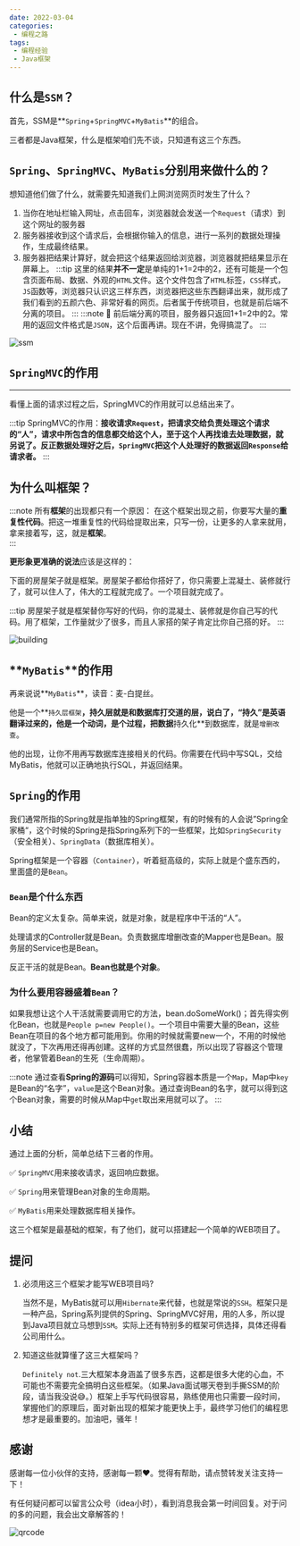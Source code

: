```yaml
---
date: 2022-03-04
categories:
 - 编程之路
tags:
 - 编程经验
 - Java框架
---
```


## 什么是`SSM`？

首先，SSM是**`Spring`+`SpringMVC`+`MyBatis`**的组合。

三者都是Java框架，什么是框架咱们先不谈，只知道有这三个东西。

## `Spring`、`SpringMVC`、`MyBatis`分别用来做什么的？

想知道他们做了什么，就需要先知道我们上网浏览网页时发生了什么？

1. 当你在地址栏输入网址，点击回车，浏览器就会发送一个`Request`（请求）到这个网址的服务器
2. 服务器接收到这个请求后，会根据你输入的信息，进行一系列的数据处理操作，生成最终结果。
3. 服务器把结果计算好，就会把这个结果返回给浏览器，浏览器就把结果显示在屏幕上。
:::tip
这里的结果**并不一定**是单纯的1+1=2中的2，还有可能是一个包含页面布局、数据、外观的`HTML`文件。这个文件包含了`HTML`标签，`CSS`样式，`JS`函数等，浏览器只认识这三样东西，浏览器把这些东西翻译出来，就形成了我们看到的五颜六色、非常好看的网页。后者属于传统项目，也就是前后端不分离的项目。
:::
:::note
🎉 前后端分离的项目，服务器只返回1+1=2中的2。常用的返回文件格式是`JSON`，这个后面再讲。现在不讲，免得搞混了。
:::


![ssm](https://cdn.jsdelivr.net/gh/CoderSJX/nullpointer@master/static/images/ssm.png)

## `SpringMVC`的作用

---

看懂上面的请求过程之后，SpringMVC的作用就可以总结出来了。

:::tip
SpringMVC的作用：**接收请求`Request`，把请求交给负责处理这个请求的“人”，请求中所包含的信息都交给这个人，至于这个人再找谁去处理数据，就另说了。反正数据处理好之后，`SpringMVC`把这个人处理好的数据返回`Response`给请求者。**
:::


## 为什么叫框架？

:::note
所有**框架**的出现都只有一个原因： 在这个框架出现之前，你要写大量的**重复性代码**。把这一堆重复性的代码给提取出来，只写一份，让更多的人拿来就用，拿来接着写，这，就是**框架**。	
:::

**更形象更准确的说法**应该是这样的：

下面的房屋架子就是框架。房屋架子都给你搭好了，你只需要上混凝土、装修就行了，就可以住人了，伟大的工程就完成了。一个项目就完成了。

:::tip
房屋架子就是框架替你写好的代码，你的混凝土、装修就是你自己写的代码。用了框架，工作量就少了很多，而且人家搭的架子肯定比你自己搭的好。
:::

![building](https://cdn.jsdelivr.net/gh/CoderSJX/nullpointer@master/static/images/building.png)

## **`MyBatis`**的作用

再来说说**`MyBatis`**，读音：麦-白提丝。

他是一个**`持久层框架`**，持久层就是和数据库打交道的层，说白了，“持久”是英语翻译过来的，他是一个动词，是个过程，把数据**持久化**到数据库，就是`增删改查`。

他的出现，让你不用再写数据库连接相关的代码。你需要在代码中写SQL，交给MyBatis，他就可以正确地执行SQL，并返回结果。

## `Spring`的作用

我们通常所指的Spring就是指单独的Spring框架，有的时候有的人会说”Spring全家桶“，这个时候的Spring是指Spring系列下的一些框架，比如`SpringSecurity`（安全相关）、`SpringData`（数据库相关）。

Spring框架是一个容器（`Container`），听着挺高级的，实际上就是个盛东西的，里面盛的是`Bean`。

### `Bean`是个什么东西

Bean的定义太复杂。简单来说，就是对象，就是程序中干活的“人”。

处理请求的Controller就是Bean。负责数据库增删改查的Mapper也是Bean。服务层的Service也是Bean。

反正干活的就是Bean。**Bean也就是个对象**。

### **为什么要用容器盛着`Bean`**？

如果我想让这个人干活就需要调用它的方法，bean.doSomeWork()；首先得实例化Bean，也就是`People p=new People()`。一个项目中需要大量的Bean，这些Bean在项目的各个地方都可能用到。你用的时候就需要new一个，不用的时候他就没了，下次再用还得再创建。这样的方式显然很蠢，所以出现了容器这个管理者，他掌管着Bean的生死（生命周期）。

:::note
通过查看**Spring的源码**可以得知，Spring容器本质是一个`Map`，Map中`key`是Bean的“名字”，`value`是这个Bean对象。通过查询Bean的名字，就可以得到这个Bean对象，需要的时候从Map中`get`取出来用就可以了。
:::


## 小结

通过上面的分析，简单总结下三者的作用。


✅ `SpringMVC`用来接收请求，返回响应数据。

✅ `Spring`用来管理Bean对象的生命周期。


✅ `MyBatis`用来处理数据库相关操作。

这三个框架是最基础的框架，有了他们，就可以搭建起一个简单的WEB项目了。

## 提问

1. 必须用这三个框架才能写WEB项目吗?

      当然不是，MyBatis就可以用`Hibernate`来代替，也就是常说的`SSH`。框架只是一种产品，Spring系列提供的Spring、SpringMVC好用，用的人多，所以提到Java项目就立马想到`SSM`。实际上还有特别多的框架可供选择，具体还得看公司用什么。

2. 知道这些就算懂了这三大框架吗？
   
    `Definitely not`.三大框架本身涵盖了很多东西，这都是很多大佬的心血，不可能也不需要完全搞明白这些框架。（如果Java面试哪天卷到手撕SSM的阶段，请当我没说😅。）框架上手写代码很容易，熟练使用也只需要一段时间，掌握他们的原理后，面对新出现的框架才能更快上手，最终学习他们的编程思想才是最重要的。加油吧，骚年！
    

## 感谢

感谢每一位小伙伴的支持，感谢每一颗❤️。觉得有帮助，请点赞转发关注支持一下！

有任何疑问都可以留言公众号（idea小时），看到消息我会第一时间回复。对于问的多的问题，我会出文章解答的！

![qrcode](https://cdn.jsdelivr.net/gh/CoderSJX/nullpointer@master/static/images/qrcode.png)
